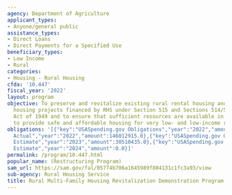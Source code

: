 ```yaml
---
agency: Department of Agriculture
applicant_types:
- Anyone/general public
assistance_types:
- Direct Loans
- Direct Payments for a Specified Use
beneficiary_types:
- Low Income
- Rural
categories:
- Housing - Rural Housing
cfda: '10.447'
fiscal_year: '2022'
layout: program
objective: To preserve and revitalize existing rural rental housing and farm labor
  housing projects financed by RHS under Section 515 and Sections 514/516 of the Housing
  Act of 1949 and to ensure that sufficient resources are available in order to continue
  to provide safe and affordable housing for very low- and low-income residents.
obligations: '[{"key":"USASpending.gov Obligations","year":"2022","amount":33939554.0},{"key":"SAM.gov
  Actual","year":"2022","amount":146012915.0},{"key":"USASpending.gov Obligations","year":"2023","amount":28030469.0},{"key":"SAM.gov
  Estimate","year":"2023","amount":30510435.0},{"key":"USASpending.gov Obligations","year":"2024","amount":0.0},{"key":"SAM.gov
  Estimate","year":"2024","amount":0.0}]'
permalink: /program/10.447.html
popular_name: (Restructuring Program)
sam_url: https://sam.gov/fal/05774b706a1645989f884131c1fc3a93/view
sub-agency: Rural Housing Service
title: Rural Multi-Family Housing Revitalization Demonstration Program (MPR)
---
```

